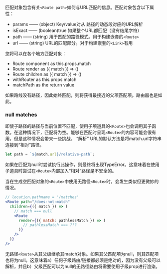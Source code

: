 匹配对象包含有关`<Route path>`如何与URL匹配的信息。匹配对象包含以下属性：
- params —— (object) Key/value对从 路径的动态段对应的URL解析
- isExact —— (boolean)true 如果整个URL都匹配（没有结尾字符）
- path —— (string) 用于匹配的路径模式。用于构建嵌套的`<Route>`
- url —— (string) URL的匹配部分。对于构建嵌套的`<Link>`有用

您将可以在各个地方匹配对象：

- Route component as this.props.match
- Route render as ({ match }) => ()
- Route children as ({ match }) => ()
- withRouter as this.props.match
- matchPath as the return value

如果路线没有路径，因此始终匹配，则将获得最接近的父项匹配项。路由器也是如此。
### null matches

即使子路径的路径与当前位置不匹配，使用子项道具的`<Route>`也会调用其子函数。在这种情况下，匹配将为空。能够在匹配时呈现`<Route>`的内容可能会很有用，但是这种情况会带来一些挑战。
“解析” URL的默认方法是将match.url字符串连接到“相对”路径。
```jsx harmony
let path = `${match.url}/relative-path`;
```
如果在匹配为null时尝试执行此操作，则最终将出现TypeError。这意味着在使用子道具时尝试在`<Route>`内部加入“相对”路径是不安全的。

当在生成空匹配对象的`<Route>`中使用无路径`<Route>`时，会发生类似但更微妙的情况。
```jsx harmony
// location.pathname = '/matches'
<Route path="/does-not-match"
  children={({ match }) => (
    // match === null
    <Route
      render={({ match: pathlessMatch }) => (
        // pathlessMatch === ???
      )}
    />
  )}
/>
```
无路径`<Route>`从其父级继承其match对象。如果其父匹配项为null，则其匹配项也将为null。这意味着a）任何子级路由/链接都必须是绝对的，因为没有父级可以解析，并且b）父级匹配可以为null的无路径路由将需要使用子级prop进行渲染。
